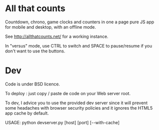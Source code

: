 All that counts
================

Countdown, chrono, game clocks and counters in one a page pure JS app for mobile and desktop, with an offline mode.

See http://allthatcounts.net/ for a working instance.

In "versus" mode, use CTRL to switch and SPACE to pause/resume if you don't want to use the buttons.

Dev
====

Code is under BSD licence.

To deploy : just copy / paste de code on your Web server root.

To dev, I advice you to use the provided dev server since it will prevent some headaches with browser security policies and it ignores the HTML5 app cache by default.

USAGE: python devserver.py [host] [port] [--with-cache]
